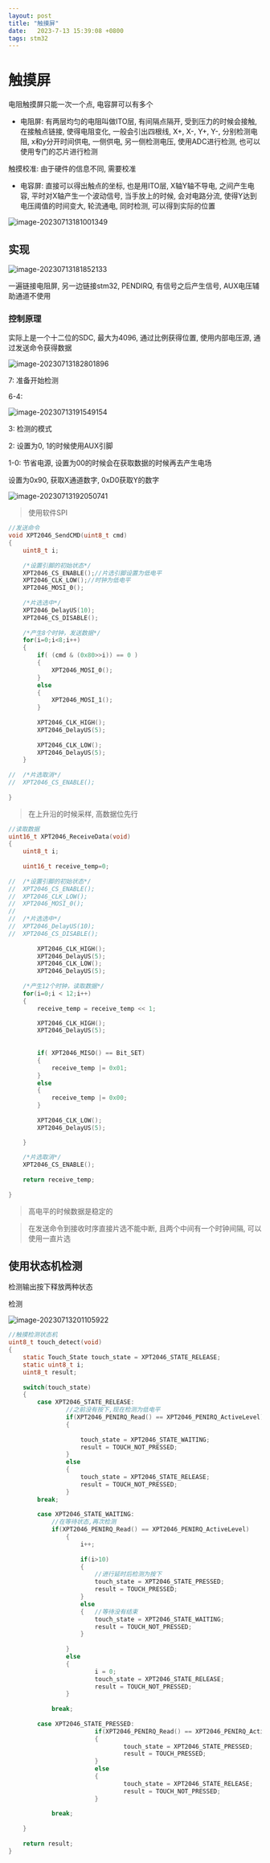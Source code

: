 ```yaml
---
layout: post
title: "触摸屏" 
date:   2023-7-13 15:39:08 +0800
tags: stm32
---
```


# 触摸屏

电阻触摸屏只能一次一个点, 电容屏可以有多个

+   电阻屏: 有两层均匀的电阻叫做ITO层, 有间隔点隔开, 受到压力的时候会接触, 在接触点链接, 使得电阻变化, 一般会引出四根线, X+, X-, Y+, Y-, 分别检测电阻, x和y分开时间供电, 一侧供电, 另一侧检测电压, 使用ADC进行检测, 也可以使用专门的芯片进行检测

触摸校准: 由于硬件的信息不同, 需要校准

+   电容屏: 直接可以得出触点的坐标, 也是用ITO层, X轴Y轴不导电, 之间产生电容, 平时对X轴产生一个波动信号, 当手放上的时候, 会对电路分流, 使得Y达到电压阈值的时间变大, 轮流通电, 同时检测, 可以得到实际的位置

![image-20230713181001349](E:\a学习\笔记\img\image-20230713181001349.png)

## 实现

![image-20230713181852133](E:\a学习\笔记\img\image-20230713181852133.png)



一遍链接电阻屏, 另一边链接stm32, PENDIRQ, 有信号之后产生信号, AUX电压辅助通道不使用

### 控制原理

实际上是一个十二位的SDC, 最大为4096, 通过比例获得位置, 使用内部电压源, 通过发送命令获得数据

![image-20230713182801896](E:\a学习\笔记\img\image-20230713182801896.png)

7: 准备开始检测

6-4: 

![image-20230713191549154](E:\a学习\笔记\img\image-20230713191549154.png)

3: 检测的模式

2: 设置为0, 1的时候使用AUX引脚

1-0: 节省电源, 设置为00的时候会在获取数据的时候再去产生电场

设置为0x90, 获取X通道数字, 0xD0获取Y的数字

![image-20230713192050741](E:\a学习\笔记\img\image-20230713192050741.png)

>   使用软件SPI

```c
//发送命令
void XPT2046_SendCMD(uint8_t cmd)	
{
	uint8_t i;
	
	/*设置引脚的初始状态*/
	XPT2046_CS_ENABLE();//片选引脚设置为低电平
	XPT2046_CLK_LOW();//时钟为低电平
	XPT2046_MOSI_0();
	
	/*片选选中*/
	XPT2046_DelayUS(10);
	XPT2046_CS_DISABLE();
	
	/*产生8个时钟，发送数据*/
	for(i=0;i<8;i++)
	{
		if( (cmd & (0x80>>i)) == 0 )
		{
			XPT2046_MOSI_0();
		}
		else
		{
			XPT2046_MOSI_1();		
		}		
		
		XPT2046_CLK_HIGH();		
		XPT2046_DelayUS(5);
			
		XPT2046_CLK_LOW();
		XPT2046_DelayUS(5);	
	}	
	
//	/*片选取消*/
//	XPT2046_CS_ENABLE();
	
}
```

>   在上升沿的时候采样, 高数据位先行

```c
//读取数据
uint16_t XPT2046_ReceiveData(void)	
{
	uint8_t i;
	
	uint16_t receive_temp=0;
	
//	/*设置引脚的初始状态*/
//	XPT2046_CS_ENABLE();
//	XPT2046_CLK_LOW();
//	XPT2046_MOSI_0();
//	
//	/*片选选中*/
//	XPT2046_DelayUS(10);
//	XPT2046_CS_DISABLE();
	
		XPT2046_CLK_HIGH();		
		XPT2046_DelayUS(5);
		XPT2046_CLK_LOW();
		XPT2046_DelayUS(5);	
	
	/*产生12个时钟，读取数据*/
	for(i=0;i < 12;i++)
	{		
		receive_temp = receive_temp << 1;

		XPT2046_CLK_HIGH();		
		XPT2046_DelayUS(5);
		
		
		if( XPT2046_MISO() == Bit_SET)
		{
			receive_temp |= 0x01;
		}
		else
		{
			receive_temp |= 0x00;		
		}				
			
		XPT2046_CLK_LOW();
		XPT2046_DelayUS(5);	

	}	
	
	/*片选取消*/
	XPT2046_CS_ENABLE();
	
	return receive_temp;
	
}
```

>   高电平的时候数据是稳定的

>   在发送命令到接收时序直接片选不能中断, 且两个中间有一个时钟间隔, 可以使用一直片选

## 使用状态机检测

检测输出按下释放两种状态

检测

![image-20230713201105922](E:\a学习\笔记\img\image-20230713201105922.png)



```c
//触摸检测状态机
uint8_t touch_detect(void)
{
	static Touch_State touch_state = XPT2046_STATE_RELEASE; 
	static uint8_t i;
	uint8_t result;
	
	switch(touch_state)
	{
		case XPT2046_STATE_RELEASE:
				//之前没有按下,现在检测为低电平
				if(XPT2046_PENIRQ_Read() == XPT2046_PENIRQ_ActiveLevel)
				{
				
					touch_state = XPT2046_STATE_WAITING;
					result = TOUCH_NOT_PRESSED;
				}
				else
				{							
					touch_state = XPT2046_STATE_RELEASE;
					result = TOUCH_NOT_PRESSED;
				}						
		break;
		
		case XPT2046_STATE_WAITING:
			//在等待状态,再次检测
			if(XPT2046_PENIRQ_Read() == XPT2046_PENIRQ_ActiveLevel)
				{
					i++;
					
					if(i>10)
					{
						//进行延时后检测为按下
						touch_state = XPT2046_STATE_PRESSED;
						result = TOUCH_PRESSED;
					}		
					else
					{	//等待没有结束
						touch_state = XPT2046_STATE_WAITING;
						result = TOUCH_NOT_PRESSED;							
					}										
						
				}
				else
				{					
						i = 0;
						touch_state = XPT2046_STATE_RELEASE;
						result = TOUCH_NOT_PRESSED;
				}				
		
			break;
		
		case XPT2046_STATE_PRESSED:			
						if(XPT2046_PENIRQ_Read() == XPT2046_PENIRQ_ActiveLevel)
						{
								touch_state = XPT2046_STATE_PRESSED;
								result = TOUCH_PRESSED;
						}
						else
						{							
								touch_state = XPT2046_STATE_RELEASE;
								result = TOUCH_NOT_PRESSED;
						}	
			
			break;
	
	}
	
	return result;
}
```





